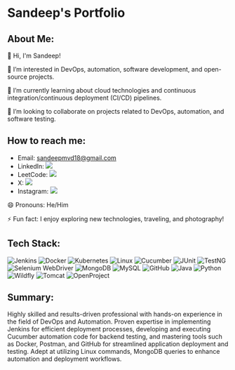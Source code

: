 # Sandeep's Portfolio

## About Me:
👋 Hi, I'm Sandeep!

👀 I’m interested in DevOps, automation, software development, and open-source projects.

🌱 I’m currently learning about cloud technologies and continuous integration/continuous deployment (CI/CD) pipelines.

💞️ I’m looking to collaborate on projects related to DevOps, automation, and software testing.

## How to reach me:
- Email: sandeepmvd18@gmail.com
- LinkedIn: <a href="https://www.linkedin.com/in/sandeep-m-v-131026258"><img src="https://img.shields.io/badge/-LinkedIn-blue?logo=linkedin&logoColor=white"></a>
- LeetCode: <a href="https://leetcode.com/sandeep_mv/"><img src="https://img.shields.io/badge/-LeetCode-orange?logo=leetcode&logoColor=white"></a>
- X: <a href="https://twitter.com/sandeepmvd18/"><img src="https://img.shields.io/badge/-X-gray?logo=twitter&logoColor=white"></a>
- Instagram: <a href="https://www.instagram.com/electrifying_sandy/"><img src="https://img.shields.io/badge/-Instagram-purple?logo=instagram&logoColor=white"></a>



😄 Pronouns: He/Him

⚡ Fun fact:
I enjoy exploring new technologies, traveling, and photography!

## Tech Stack:
![Jenkins](https://img.shields.io/badge/-Jenkins-yellow?logo=jenkins&logoColor=white) ![Docker](https://img.shields.io/badge/-Docker-blue?logo=docker&logoColor=white) ![Kubernetes](https://img.shields.io/badge/-Kubernetes-blue?logo=kubernetes&logoColor=white) ![Linux](https://img.shields.io/badge/-Linux-black?logo=linux&logoColor=white) ![Cucumber](https://img.shields.io/badge/-Cucumber-green?logo=cucumber&logoColor=white) ![JUnit](https://img.shields.io/badge/-JUnit-green?logo=junit&logoColor=white) ![TestNG](https://img.shields.io/badge/-TestNG-green?logo=testng&logoColor=white) ![Selenium WebDriver](https://img.shields.io/badge/-Selenium%20WebDriver-green?logo=selenium&logoColor=white) ![MongoDB](https://img.shields.io/badge/-MongoDB-green?logo=mongodb&logoColor=white) ![MySQL](https://img.shields.io/badge/-MySQL-blue?logo=mysql&logoColor=white) ![GitHub](https://img.shields.io/badge/-GitHub-black?logo=github&logoColor=white) ![Java](https://img.shields.io/badge/-Java-orange?logo=java&logoColor=white) ![Python](https://img.shields.io/badge/-Python-blue?logo=python&logoColor=white) ![Wildfly](https://img.shields.io/badge/-Wildfly-blue?logo=wildfly&logoColor=white) ![Tomcat](https://img.shields.io/badge/-Tomcat-blue?logo=apache&logoColor=white) ![OpenProject](https://img.shields.io/badge/-OpenProject-blue?logo=openproject&logoColor=white)

## Summary:
Highly skilled and results-driven professional with hands-on experience in the field of DevOps and Automation. Proven expertise in implementing Jenkins for efficient deployment processes, developing and executing Cucumber automation code for backend testing, and mastering tools such as Docker, Postman, and GitHub for streamlined application deployment and testing. Adept at utilizing Linux commands, MongoDB queries to enhance automation and deployment workflows.
